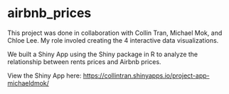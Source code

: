 # airbnb_prices

This project was done in collaboration with Collin Tran, Michael Mok, and Chloe 
Lee. My role involed creating the 4 interactive data visualizations.

We built a Shiny App using the Shiny package in R to analyze the relationship 
between rents prices and Airbnb prices. 

View the Shiny App here: https://collintran.shinyapps.io/project-app-michaeldmok/